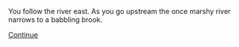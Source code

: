 You follow the river east. As you go upstream the once marshy river narrows to a babbling brook.  

[Continue](bridge.html)
